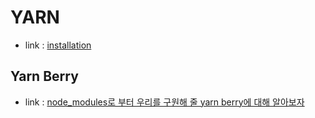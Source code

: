 # YARN
- link : [installation](https://yarnpkg.com/corepack)

## Yarn Berry
- link : [node_modules로 부터 우리를 구원해 줄 yarn berry에 대해 알아보자](https://toss.tech/article/node-modules-and-yarn-berry)
